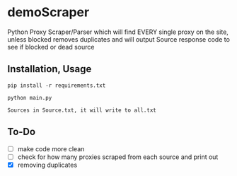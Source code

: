 # demoScraper
Python Proxy Scraper/Parser which will find EVERY single proxy on the site, unless blocked
removes duplicates and will output Source response code to see if blocked or dead source

## Installation, Usage
```
pip install -r requirements.txt

python main.py

Sources in Source.txt, it will write to all.txt
```

## To-Do
- [ ] make code more clean
- [ ] check for how many proxies scraped from each source and print out
- [x] removing duplicates
